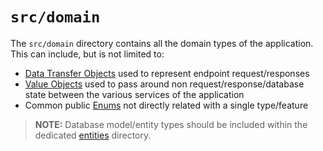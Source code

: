 # `src/domain`

The `src/domain` directory contains all the domain types of the application. This can include, but is not limited to:

* [Data Transfer Objects](https://en.wikipedia.org/wiki/Data_transfer_object) used to represent endpoint request/responses
* [Value Objects](https://en.wikipedia.org/wiki/Value_object) used to pass around non request/response/database state between the various services of the application
* Common public [Enums](https://crystal-lang.org/api/Enum.html) not directly related with a single type/feature

> **NOTE:** Database model/entity types should be included within the dedicated [entities](../entities) directory.
